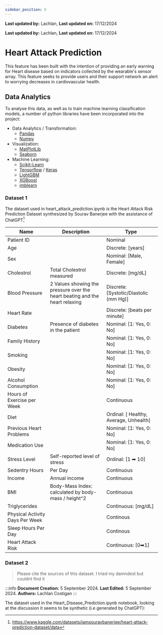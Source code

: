 ```yaml
---
sidebar_position: 5
---
```


**Last updated by:** Lachlan, **Last updated on:** 17/12/2024


**Last updated by:** Lachlan, **Last updated on:** 17/12/2024

# Heart Attack Prediction

This feature has been built with the intention of providing an early warning for Heart disease based on indicators collected by the wearable's sensor array. This feature seeks to provide users and their support network an alert to worrying decreases in cardiovascular health.

## Data Analytics

To analyse this data, as well as to train machine learning classification models, a number of python libraries have been incorporated into the project:

- Data Analytics / Transformation:
    - [Pandas](https://pandas.pydata.org/docs/reference/index.html)
    - [Numpy](https://numpy.org/doc/stable/reference/index.html#reference)
- Visualization:
    - [MatPlotLib](https://matplotlib.org/stable/api/index.html)
    - [Seaborn](https://seaborn.pydata.org/api.html)
- Machine Learning:
    - [Scikit-Learn](https://scikit-learn.org/stable/api/index.html)
    - [Tensorflow](https://www.tensorflow.org/api_docs/python/tf) / [Keras](https://keras.io/api/)
    - [LightGBM](https://lightgbm.readthedocs.io/en/stable/)
    - [XGBoost](https://xgboost.readthedocs.io/en/stable/)
    - [imblearn](https://imbalanced-learn.org/stable/references/index.html#api)


### Dataset 1
The dataset used in heart_attack_prediction.ipynb is the Heart Attack Risk Prediction Dataset synthesized by Sourav Banerjee with the assistance of ChatGPT[^1]


|Name|Description|Type|  
|-|-|-|
|Patient ID||Nominal|
|Age||Discrete: [years]|
|Sex||Nominal: [Male, Female]|
|Cholestrol| Total Cholestrol measured| Discrete: [mg/dL]|
|Blood Pressure| 2 Values showing the pressure over the heart beating and the heart relaxing| Discrete: [Systotic/Diastolic (mm Hg)]|
|Heart Rate| | Discrete: [beats per minute]
|Diabetes| Presence of diabetes in the patient| Nominal: [1: Yes, 0: No]|
|Family History||Nominal: [1: Yes, 0: No]|
|Smoking||Nominal: [1: Yes, 0: No]|
|Obesity||Nominal: [1: Yes, 0: No]|
|Alcohol Consumption||Nominal: [1: Yes, 0: No]|
|Hours of Exercise per Week||Continuous|
|Diet||Ordinal: [ Healthy, Average, Unhealth]|
|Previous Heart Problems||Nominal: [1: Yes, 0: No]|
|Medication Use||Nominal: [1: Yes, 0: No]|
|Stress Level|Self-reported level of stress|Ordinal: [1 ➡ 10]
|Sedentry Hours|Per Day|Continuous|
|Income| Annual income| Continuous|
|BMI|Body-Mass Index: calculated by body-mass / height^2|Continuous|
|Triglycerides|| Continuous: [mg/dL]|
|Physical Activity Days Per Week||Continous|
|Sleep Hours Per Day||Continous|
|Heart Attack Risk||Continuous: [0➡1]




### Dataset 2
>Please cite the sources of this dataset. I tried my damndest but couldnt find it  

:::info
**Document Creation:** 5 September 2024. **Last Edited:** 5 September 2024. **Authors:** Lachlan Costigan
:::

The dataset used in the Heart_Disease_Prediction.ipynb notebook, looking at the discussion it seems to be synthetic (i.e generated by ChatGPT): 
[^1]:https://www.kaggle.com/datasets/iamsouravbanerjee/heart-attack-prediction-dataset/data 
